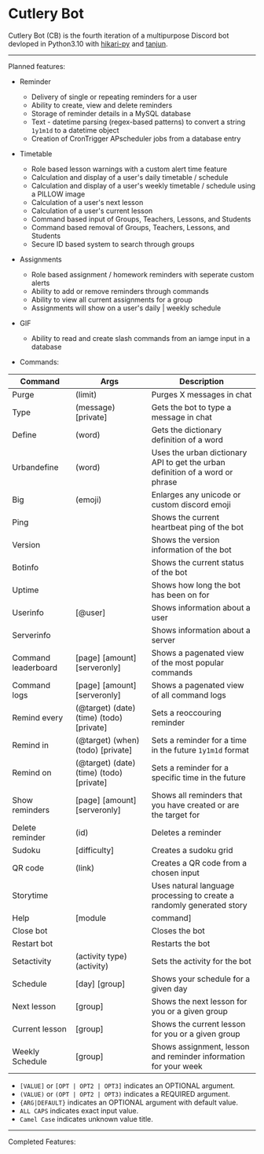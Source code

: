 # Cutlery Bot
Cutlery Bot (CB) is the fourth iteration of a multipurpose Discord bot devloped in Python3.10 with [hikari-py](https://github.com/hikari-py/hikari) and [tanjun](https://github.com/FasterSpeeding/Tanjun).

--------

Planned features:
 - Reminder
    - Delivery of single or repeating reminders for a user
    - Ability to create, view and delete reminders
    - Storage of reminder details in a MySQL database
    - Text - datetime parsing (regex-based patterns) to convert a string `1y1m1d` to a datetime object
    - Creation of CronTrigger APscheduler jobs from a database entry
 - Timetable
    - Role based lesson warnings with a custom alert time feature
    - Calculation and display of a user's daily timetable / schedule
    - Calculation and display of a user's weekly timetable / schedule using a PILLOW image
    - Calculation of a user's next lesson
    - Calculation of a user's current lesson
    - Command based input of Groups, Teachers, Lessons, and Students
    - Command based removal of Groups, Teachers, Lessons, and Students
    - Secure ID based system to search through groups
 - Assignments
    - Role based assignment / homework reminders with seperate custom alerts
    - Ability to add or remove reminders through commands
    - Ability to view all current assignments for a group
    - Assignments will show on a user's daily | weekly schedule
 - GIF
    - Ability to read and create slash commands from an iamge input in a database

- Commands:

| Command | Args | Description |
|---------|------|-------------|
| Purge | (limit) | Purges X messages in chat|
| Type | (message) [private] | Gets the bot to type a message in chat |
| Define | (word) | Gets the dictionary definition of a word |
| Urbandefine | (word) | Uses the urban dictionary API to get the urban definition of a word or phrase |
| Big | (emoji) | Enlarges any unicode or custom discord emoji |
| Ping | | Shows the current heartbeat ping of the bot |
| Version | | Shows the version information of the bot |
| Botinfo | | Shows the current status of the bot |
| Uptime | | Shows how long the bot has been on for |
| Userinfo | [@user] | Shows information about a user |
| Serverinfo | | Shows information about a server|
| Command leaderboard | [page] [amount] [serveronly] | Shows a pagenated view of the most popular commands |
| Command logs | [page] [amount] [serveronly] | Shows a pagenated view of all command logs |
| Remind every | (@target) (date) (time) (todo) [private] | Sets a reoccouring reminder |
| Remind in | (@target) (when) (todo) [private] | Sets a reminder for a time in the future `1y1m1d` format|
| Remind on | (@target) (date) (time) (todo) [private] | Sets a reminder for a specific time in the future |
| Show reminders | [page] [amount] [serveronly] | Shows all reminders that you have created or are the target for |
| Delete reminder | (id) | Deletes a reminder |
| Sudoku | [difficulty] | Creates a sudoku grid |
| QR code | (link) | Creates a QR code from a chosen input |
| Storytime | | Uses natural language processing to create a randomly generated story |
| Help | [module | command] | Shows information about a chosen command or module |
| Close bot | | Closes the bot |
| Restart bot | | Restarts the bot |
| Setactivity | (activity type) (activity) | Sets the activity for the bot |
| Schedule | [day] [group] | Shows your schedule for a given day |
| Next lesson | [group] | Shows the next lesson for you or a given group|
| Current lesson | [group] | Shows the current lesson for you or a given group |
| Weekly Schedule| [group]| Shows assignment, lesson and reminder information for your week |

- `[VALUE]` or `[OPT | OPT2 | OPT3]` indicates an OPTIONAL argument.
- `(VALUE)` or `(OPT | OPT2 | OPT3)` indicates a REQUIRED argument.
- `{ARG|DEFAULT}` indicates an OPTIONAL argument with default value.
- `ALL CAPS` indicates exact input value.
- `Camel Case` indicates unknown value title.

--------

Completed Features: